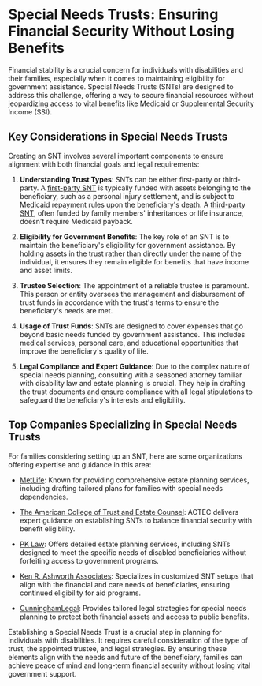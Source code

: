 # Special Needs Trusts: Ensuring Financial Security Without Losing Benefits

Financial stability is a crucial concern for individuals with disabilities and their families, especially when it comes to maintaining eligibility for government assistance. Special Needs Trusts (SNTs) are designed to address this challenge, offering a way to secure financial resources without jeopardizing access to vital benefits like Medicaid or Supplemental Security Income (SSI).

## Key Considerations in Special Needs Trusts

Creating an SNT involves several important components to ensure alignment with both financial goals and legal requirements:

1. **Understanding Trust Types**: SNTs can be either first-party or third-party. A [first-party SNT](#) is typically funded with assets belonging to the beneficiary, such as a personal injury settlement, and is subject to Medicaid repayment rules upon the beneficiary's death. A [third-party SNT](#), often funded by family members' inheritances or life insurance, doesn't require Medicaid payback.

2. **Eligibility for Government Benefits**: The key role of an SNT is to maintain the beneficiary's eligibility for government assistance. By holding assets in the trust rather than directly under the name of the individual, it ensures they remain eligible for benefits that have income and asset limits.

3. **Trustee Selection**: The appointment of a reliable trustee is paramount. This person or entity oversees the management and disbursement of trust funds in accordance with the trust's terms to ensure the beneficiary's needs are met.

4. **Usage of Trust Funds**: SNTs are designed to cover expenses that go beyond basic needs funded by government assistance. This includes medical services, personal care, and educational opportunities that improve the beneficiary's quality of life.

5. **Legal Compliance and Expert Guidance**: Due to the complex nature of special needs planning, consulting with a seasoned attorney familiar with disability law and estate planning is crucial. They help in drafting the trust documents and ensure compliance with all legal stipulations to safeguard the beneficiary's interests and eligibility.

## Top Companies Specializing in Special Needs Trusts

For families considering setting up an SNT, here are some organizations offering expertise and guidance in this area:

- [MetLife](/dir/metlife): Known for providing comprehensive estate planning services, including drafting tailored plans for families with special needs dependencies.
  
- [The American College of Trust and Estate Counsel](/dir/the_american_college_of_trust_and_estate_counsel): ACTEC delivers expert guidance on establishing SNTs to balance financial security with benefit eligibility.
  
- [PK Law](/dir/pk_law): Offers detailed estate planning services, including SNTs designed to meet the specific needs of disabled beneficiaries without forfeiting access to government programs.

- [Ken R. Ashworth Associates](/dir/ken_r_ashworth_associates): Specializes in customized SNT setups that align with the financial and care needs of beneficiaries, ensuring continued eligibility for aid programs.

- [CunninghamLegal](/dir/cunninghamlegal): Provides tailored legal strategies for special needs planning to protect both financial assets and access to public benefits.

Establishing a Special Needs Trust is a crucial step in planning for individuals with disabilities. It requires careful consideration of the type of trust, the appointed trustee, and legal strategies. By ensuring these elements align with the needs and future of the beneficiary, families can achieve peace of mind and long-term financial security without losing vital government support.